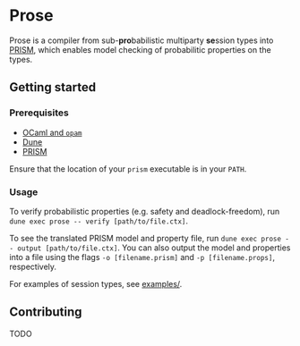 # Prose
Prose is a compiler from sub-**pro**babilistic multiparty **se**ssion types into [PRISM](https://www.prismmodelchecker.org/), which enables model checking of probabilitic properties on the types.

## Getting started
### Prerequisites
* [OCaml and `opam`](https://ocaml.org/install)
* [Dune](https://dune.build/install)
* [PRISM](https://www.prismmodelchecker.org/manual/InstallingPRISM/Instructions)

Ensure that the location of your `prism` executable is in your `PATH`.

### Usage
To verify probabilistic properties (e.g. safety and deadlock-freedom), run `dune exec prose -- verify [path/to/file.ctx]`.

To see the translated PRISM model and property file, run `dune exec prose -- output [path/to/file.ctx]`. You can also output the model and properties into a file using the flags `-o [filename.prism]` and `-p [filename.props]`, respectively.

For examples of session types, see [examples/](examples/).

## Contributing
TODO
